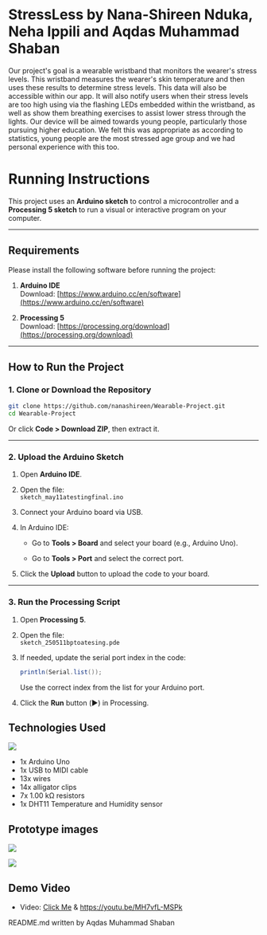 # StressLess by Nana-Shireen Nduka, Neha Ippili and Aqdas Muhammad Shaban


Our project's goal is a wearable wristband that monitors the wearer's stress levels. This wristband measures the wearer's skin temperature and then uses these results to determine stress levels. This data will also be accessible within our app. It will also notify users when their stress levels are too high using via the flashing LEDs embedded within the wristband, as well as show them breathing exercises to assist lower stress through the lights. Our device will be aimed towards young people, particularly those pursuing higher education.​ We felt this was appropriate as according to statistics, young people are the most stressed age group and we had personal experience with this too.

# Running Instructions

This project uses an **Arduino sketch** to control a microcontroller and a **Processing 5 sketch** to run a visual or interactive program on your computer.

---

## Requirements

Please install the following software before running the project:

1. **Arduino IDE**  
    Download: [https://www.arduino.cc/en/software](https://www.arduino.cc/en/software)
    
2. **Processing 5**  
    Download: [https://processing.org/download](https://processing.org/download)
    
---
## How to Run the Project

### 1. Clone or Download the Repository

```bash
git clone https://github.com/nanashireen/Wearable-Project.git
cd Wearable-Project
```

Or click **Code > Download ZIP**, then extract it.

---

### 2. Upload the Arduino Sketch

1. Open **Arduino IDE**.
    
2. Open the file:  
    `sketch_may11atestingfinal.ino`
    
3. Connect your Arduino board via USB.
    
4. In Arduino IDE:
    
    - Go to **Tools > Board** and select your board (e.g., Arduino Uno).
        
    - Go to **Tools > Port** and select the correct port.
        
5. Click the **Upload** button to upload the code to your board.
    

---

### 3. Run the Processing Script

1. Open **Processing 5**.
    
2. Open the file:  
    `sketch_250511bptoatesing.pde`
    
3. If needed, update the serial port index in the code:
    
    ```java
    println(Serial.list());
    ```
    
    Use the correct index from the list for your Arduino port.
    
4. Click the **Run** button (▶️) in Processing.

## Technologies Used

**![](https://lh7-rt.googleusercontent.com/docsz/AD_4nXfYpRtsWlCeISXwjtqa_gdwAeGKyqEfI1ldbZQqoOZjblZnz3luh9tNqW9uH3_Sa87pxNLY1jF__hN1gAGY7cG2Agt6UJT0mwxJN4F1TkWejHruV1nDPhOuy1QsP7mhuKUVXBSypg?key=LuLp10UAkWDNsdIaLGqUHfbe)**

- 1x Arduino Uno
- 1x USB to MIDI cable
- 13x wires
- 14x alligator clips
- 7x 1.00 kΩ resistors
- 1x DHT11 Temperature and Humidity sensor

## Prototype images

**![](https://lh7-rt.googleusercontent.com/docsz/AD_4nXcpMyAV8cLYrHM2Unyx9GJI9KcPkJNdSLGvsHApyubw3kgcIdeEM54slGwCxZ2PD3e1t4I1pQVUi-6KUtLOBVBXiOLvN4ivr_M7mFO12dGTnwNl63BvSKFn3hvkVqr2h9DZ16UE?key=LuLp10UAkWDNsdIaLGqUHfbe)**

**![](https://lh7-rt.googleusercontent.com/docsz/AD_4nXcM2kF7lkLiQtDDjJeg9cPFnfQvzsdnFOd2YpTfeo9Chhy4BlAGCo0RI84IB1yzX33XKxswLVa1mQPgpe6-RPRunkSW4dOybAFXBFtt_kBW4DJcTwGd8qwNc85FC26siEqZHzipSw?key=LuLp10UAkWDNsdIaLGqUHfbe)**

## Demo Video

- Video: [Click Me](https://youtube.com/shorts/ir2oypSS8c8) & https://youtu.be/MH7vfL-MSPk 

README.md written by Aqdas Muhammad Shaban
